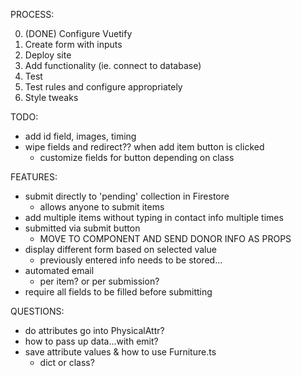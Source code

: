 PROCESS:

0. (DONE) Configure Vuetify
1. Create form with inputs
2. Deploy site
3. Add functionality (ie. connect to database)
4. Test
5. Test rules and configure appropriately
6. Style tweaks

TODO:
- add id field, images, timing
- wipe fields and redirect?? when add item button is clicked
    - customize fields for button depending on class


FEATURES:
- submit directly to 'pending' collection in Firestore
    -  allows anyone to submit items
- add multiple items without typing in contact info multiple times
- submitted via submit button
    - MOVE TO COMPONENT AND SEND DONOR INFO AS PROPS
- display different form based on selected value
    - previously entered info needs to be stored...
- automated email
    - per item? or per submission?
- require all fields to be filled before submitting

QUESTIONS:
- do attributes go into PhysicalAttr?
- how to pass up data...with emit?
- save attribute values & how to use Furniture.ts
    - dict or class?

